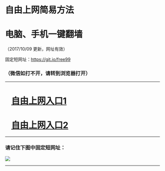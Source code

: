 ﻿# 自由上网简易方法

# 电脑、手机一键翻墙

（2017/10/09 更新，网址有效）

固定短网址：https://git.io/free99

### （微信如打不开，请转到浏览器打开）


***





# &nbsp;&nbsp; <a href="http://ft640310785.fwq-tz-1001.info/fwqtz01.html?t=10090012175 " target="_blank">自由上网入口1</a>
# &nbsp;&nbsp; <a href="http://ft2966726165.fwq-tz-1002.info/fwqtz02.html?t=100900119611 " target="_blank">自由上网入口2</a>
***

### 请记住下图中固定短网址：

<img src="https://s3-us-west-2.amazonaws.com/fwq-1001/yjfq-20170905okok.png" /> 


***

